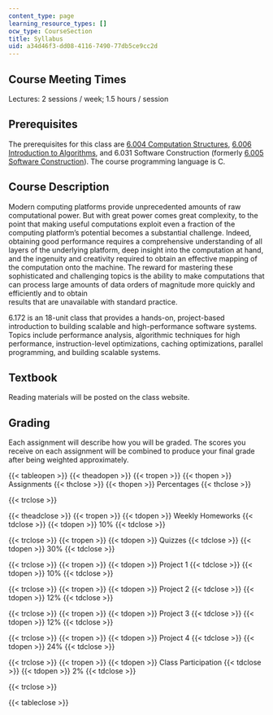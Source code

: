 ```yaml
---
content_type: page
learning_resource_types: []
ocw_type: CourseSection
title: Syllabus
uid: a34d46f3-dd08-4116-7490-77db5ce9cc2d
---
```


Course Meeting Times
--------------------

Lectures: 2 sessions / week; 1.5 hours / session

Prerequisites
-------------

The prerequisites for this class are [6.004 Computation Structures](/courses/6-004-computation-structures-spring-2017), [6.006 Introduction to Algorithms](/courses/6-006-introduction-to-algorithms-fall-2011), and 6.031 Software Construction (formerly [6.005 Software Construction](/courses/6-005-software-construction-spring-2016)). The course programming language is C.

Course Description
------------------

Modern computing platforms provide unprecedented amounts of raw computational power. But with great power comes great complexity, to the point that making useful computations exploit even a fraction of the computing platform’s potential becomes a substantial challenge. Indeed, obtaining good performance requires a comprehensive understanding of all layers of the underlying platform, deep insight into the computation at hand, and the ingenuity and creativity required to obtain an effective mapping of the computation onto the machine. The reward for mastering these sophisticated and challenging topics is the ability to make computations that can process large amounts of data orders of magnitude more quickly and efficiently and to obtain  
results that are unavailable with standard practice.

6.172 is an 18-unit class that provides a hands-on, project-based introduction to building scalable and high-performance software systems. Topics include performance analysis, algorithmic techniques for high performance, instruction-level optimizations, caching optimizations, parallel programming, and building scalable systems.

Textbook
--------

Reading materials will be posted on the class website. 

Grading
-------

Each assignment will describe how you will be graded. The scores you receive on each assignment will be combined to produce your final grade after being weighted approximately.

{{< tableopen >}}
{{< theadopen >}}
{{< tropen >}}
{{< thopen >}}
Assignments
{{< thclose >}}
{{< thopen >}}
Percentages
{{< thclose >}}

{{< trclose >}}

{{< theadclose >}}
{{< tropen >}}
{{< tdopen >}}
Weekly Homeworks
{{< tdclose >}}
{{< tdopen >}}
10%
{{< tdclose >}}

{{< trclose >}}
{{< tropen >}}
{{< tdopen >}}
Quizzes
{{< tdclose >}}
{{< tdopen >}}
30%
{{< tdclose >}}

{{< trclose >}}
{{< tropen >}}
{{< tdopen >}}
Project 1
{{< tdclose >}}
{{< tdopen >}}
10%
{{< tdclose >}}

{{< trclose >}}
{{< tropen >}}
{{< tdopen >}}
Project 2
{{< tdclose >}}
{{< tdopen >}}
12%
{{< tdclose >}}

{{< trclose >}}
{{< tropen >}}
{{< tdopen >}}
Project 3
{{< tdclose >}}
{{< tdopen >}}
12%
{{< tdclose >}}

{{< trclose >}}
{{< tropen >}}
{{< tdopen >}}
Project 4
{{< tdclose >}}
{{< tdopen >}}
24%
{{< tdclose >}}

{{< trclose >}}
{{< tropen >}}
{{< tdopen >}}
Class Participation
{{< tdclose >}}
{{< tdopen >}}
2%
{{< tdclose >}}

{{< trclose >}}

{{< tableclose >}}